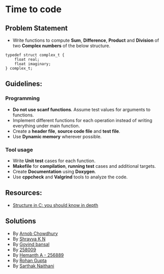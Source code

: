 # Time to code
## Problem Statement
* Write functions to compute **Sum**, **Difference**, **Product** and **Division** of two **Complex numbers** of the below structure.
```
typedef struct complex_t {
    float real;
    float imaginary;
} complex_t;
```

## Guidelines:
### Programming
* **Do not use scanf functions**. Assume test values for arguments to functions.
* Implement different functions for each operation instead of writing everything under main function.
* Create a **header file**,  **source code file** and **test file**.
* Use **Dynamic memory** wherever possible.

### Tool usage
* Write **Unit test** cases for each function.
* **Makefile** for **compilation**, **running test** cases and additional targets.
* Create **Documentation** using **Doxygen**.
* Use **cppcheck** and **Valgrind** tools to analyze the code.

## Resources:
* [Structure in C: you should know in depth](https://aticleworld.com/structure-in-c/)

## Solutions

* By [Arnob Chowdhury](https://github.com/arc-arnob/MiniProject_Template/tree/master/Example_Programs/calculator_complex)
* By [Shravya K N](https://github.com/28-shravya/MiniProject_Template/tree/master/Example_Programs/programming_concpets/calculator_complex)
* By [Govind bansal](https://github.com/govindbansal1309/MiniProject_Template/tree/master/Example_Programs/programming_concpets/calculator_complex)
* By [258009](https://github.com/bgvmysore/Complex_calculator)
* By [Hemanth A - 256889](https://github.com/hemanth-asapu/demoproj1/tree/main/complex_calculator)
* By [Rohan Gupta](https://github.com/256018/Implementing_Calculator)
* By [Sarthak Naithani](https://github.com/sarthaknaithani/260757_complex_calculator)
